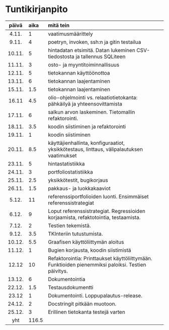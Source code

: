 # Tuntikirjanpito

| päivä  | aika | mitä tein  |
| :-----:|:-----| :-----|
| 4.11.  | 1     | vaatimusmäärittely |
| 9.11.  | 4     | poetryn, invoken, ssh:n ja gitin testailua |
| 10.11. | 5     | hintadatan etsimitä. Datan lukeminen CSV-tiedostosta ja tallennus SQLiteen |
| 11.11. | 3     | osto- ja myyntitoiminnallisuus |
| 12.11. | 5     | tietokannan käyttöönottoa |
| 13.11. | 6     | tietokannan laajentaminen |
| 15.11. | 1.5   | tietokannan laajentaminen|
| 16.11  | 4.5   | olio-ohjelmointi vs. relaatiotietokanta: pähkäilyä ja yhteensovittamista |
| 17.11. | 6     | salkun arvon laskeminen. Tietomallin refaktorointi. |
| 18.11. | 3.5   | koodin siistiminen ja refaktorointi |
| 19.11. | 1     | koodin siistiminen |
| 20.11. | 8.5   | käyttäjienhallinta, konfiguraatiot, yksikkötestaus, linttaus, välipalautuksen vaatimukset| 
| 23.11. | 5     | hintastatistiikka |
| 24.11. | 3     | portfoliostatistiikka |
| 25.11. | 2.5   | yksikkötestit, bugikorjaus |
| 26.11. | 1.5   | pakkaus- ja luokkakaaviot |
| 5.12.  | 11    | referenssiportfolioiden luonti. Ensimmäiset referenssistrategiat |
| 6.12.  | 9     | Loput referenssistrategiat. Regressioiden korjaamista, refaktotointia, testaamista. |
| 7.12.  | 2     | Testien tekemistä.|
| 9.12.  | 3.5   | TKInteriin tutustumista. |
| 10.12. | 5.5   | Graafisen käyttöliittymän aloitus |
| 11.12. | 1     | Bugien korjausta, koodin siistimistä |
| 12.12  | 10    | Refaktorointia: Printtaukset käyttöliittymään. Funktioiden pienemmiksi paloiksi. Testien päivitys.
| 13.12. | 6     | Dokumentointia
| 22.12. | 1.5   | Testausdokumentti
| 23.12  | 1     | Dokumentointi. Loppupalautus-release. 
| 24.12. | 2     | Docstringit pitkään muotoon.
| 25.12. | 3     | Erillinen tietokanta testejä varten
| yht    | 116.5 |
